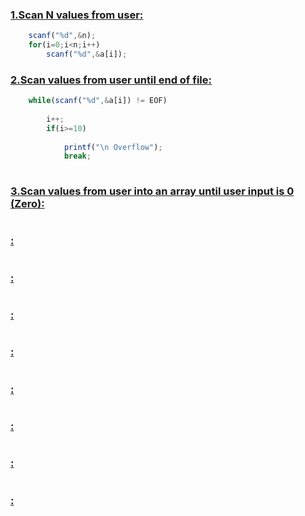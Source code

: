 ### [1.Scan N values from user: ](https://github.com/1834902551/cse214/blob/master/Lab1/1.c)

```javascript
    scanf("%d",&n);
    for(i=0;i<n;i++)
        scanf("%d",&a[i]);

  ```  
    
### [2.Scan values from user until end of file: ](https://github.com/1834902551/cse214/blob/master/Lab1/2.c)

```javascript
    while(scanf("%d",&a[i]) != EOF)
    
        i++;
        if(i>=10)
        
            printf("\n Overflow");
            break;
            
```

### [3.Scan values from user into an array until user input is 0 (Zero): ](https://github.com/1834902551/cse214/blob/master/Lab1/3.c)
```javacreipt

```


### [: ](https://github.com/1834902551/cse214/blob/master/Lab1/3.c)
```javacreipt

```

### [: ](https://github.com/1834902551/cse214/blob/master/Lab1/3.c)
```javacreipt

```

### [: ](https://github.com/1834902551/cse214/blob/master/Lab1/3.c)
```javacreipt

```

### [: ](https://github.com/1834902551/cse214/blob/master/Lab1/3.c)
```javacreipt

```

### [: ](https://github.com/1834902551/cse214/blob/master/Lab1/3.c)
```javacreipt

```

### [: ](https://github.com/1834902551/cse214/blob/master/Lab1/3.c)
```javacreipt

```

### [: ](https://github.com/1834902551/cse214/blob/master/Lab1/3.c)
```javacreipt

```

### [: ](https://github.com/1834902551/cse214/blob/master/Lab1/3.c)
```javacreipt

```
